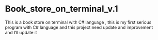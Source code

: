 # Book_store_on_terminal_v.1
This is a book store on terminal with C# language , this is my first serious program with C# language and this project need update and improvement and I'll update it

